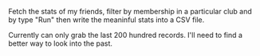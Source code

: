 Fetch the stats of my friends, filter by membership in a particular club and by type "Run" then write the meaninful stats into a CSV file.

Currently can only grab the last 200 hundred records. I'll need to find a better way to look into the past.
